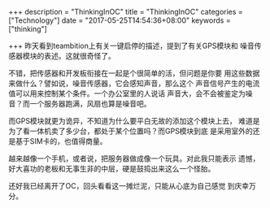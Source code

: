 +++
description = "ThinkingInOC"
title = "ThinkingInOC"
categories = ["Technology"]
date = "2017-05-25T14:54:36+08:00"
keywords = ["thinking"]

+++
昨天看到teambition上有关一键启停的描述，提到了有关GPS模块和
噪音传感器模块的表述。这就很奇怪了。    

不错，把传感器和开发板衔接在一起是个很简单的活，但问题是你要
用这些数据来做什么？譬如说，噪音传感器，它会感知声音，那么这个
声音信号产生的电流值可以用来控制某个条件。一个办公室里的人说话
声音大，会不会被鉴定为噪音？而一个服务器跑满，风扇也算是噪音吧。    

而GPS模块就更为诡异，不知道为什么要平白无故的添加这个模块上去，
难道是为了看一体机卖了多少台，都处于某个位置吗？而GPS模块到底
是采用室外的还是基于SIM卡的，也值得商量。    

越来越像一个手机，或者说，把服务器做成像一个玩具。对此我只能表示
遗憾，好大喜功的老板和无事生非的中层，硬是鼓捣出来这么一个怪胎。    

还好我已经离开了OC，回头看看这一摊烂泥，只能从心底为自己感觉
到庆幸万分。    
